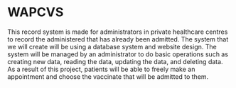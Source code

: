 # WAPCVS

This record system is made for administrators in private healthcare centres to record the administered that has already been admitted. The system that we will create will be using a database system and website design. The system will be managed by an administrator to do basic operations such as creating new data, reading the data, updating the data, and deleting data. As a result of this project, patients will be able to freely make an appointment and choose the vaccinate that will be admitted to them.
